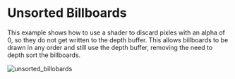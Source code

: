 # Unsorted Billboards
This example shows how to use a shader to discard pixles with an alpha of 0, so they do not get written to the depth buffer.
This allows billboards to be drawn in any order and still use the depth buffer, removing the need to depth sort the billboards.

![unsorted_billobards](https://user-images.githubusercontent.com/322174/148694937-f7c4b166-b81a-4d48-af8f-eefbc1a3f487.gif)